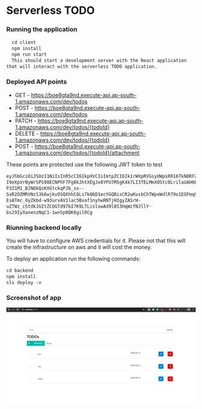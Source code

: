 # Serverless TODO
### Running the application 
```
  cd client
  npm install
  npm run start
  This should start a development server with the React application that will interact with the serverless TODO application.
```

### Deployed API points
 -  GET - https://boe8gta9nd.execute-api.ap-south-1.amazonaws.com/dev/todos
 - POST - https://boe8gta9nd.execute-api.ap-south-1.amazonaws.com/dev/todos
 - PATCH - https://boe8gta9nd.execute-api.ap-south-1.amazonaws.com/dev/todos/{todoId}
 - DELETE - https://boe8gta9nd.execute-api.ap-south-1.amazonaws.com/dev/todos/{todoId}
 - POST - https://boe8gta9nd.execute-api.ap-south-1.amazonaws.com/dev/todos/{todoId}/attachment

These points are protected use the following JWT token to test
```
eyJhbGciOiJSUzI1NiIsInR5cCI6IkpXVCIsImtpZCI6Ik1rWXpRVGsyUWpsR016TkNORFZEUkVVd05EbEdOa05HUlROQlJEWkdOMEZFTjBVNVFUQTVSZyJ9.eyJpc3MiOiJodHRwczovL25pdGVzaHNoYXJtYS5hdXRoMC5jb20vIiwic3ViIjoiZ29vZ2xlLW9hdXRoMnwxMTMxMDAxMTUxMDAyMTMyNjUxMDMiLCJhdWQiOiJ6RFF5cDVoMmFGTVZCM2loNWlMZHlqZTFGTXFqeGxwZCIsImlhdCI6MTU4MTY0ODk3MiwiZXhwIjoxNTgxNjg0OTcyLCJhdF9oYXNoIjoidzhKdUM3VEY2QkE2TGQycWZtVUJnUSIsIm5vbmNlIjoiQnYzNUtEcm1vb05BdmVoS1NoVjU4Q2o1VkxIRGFWbi0ifQ.vfa5igrVhtPKE-I9oXpVrNyWrSPS98ECNPhF7Fg8kJhtXEgJx8YPU7M5gK4k7LI3TELMmXOStc0LrilaUAH0LJ-P3Z1M1_BJNOkQzKXGtckqPJb_xx--SxR2OZMRVNzS3k6wjkvOSQXhhC8Ls7kQ6D1ecYGQBisCR2wKusbChTWpoWdlR79o1EOFmq9F70UB2tQB9V0f7Vogq-EsATmc_0yZkbd-w93urvAV1lac5Bvaf1nyhwRNTjHIgyZASrH-uZTWz_cStdkJGItZCOGTd97bI7K9LTLislxwAd9l8S3HqWzfNJllY-bs29IyXanenzNqC1-1wn5p0QK6gilOCg
```

### Riunning backend locally
You will have to configure AWS credentials for it. Please not that this will create the infrastructure on aws and it will cost the money.

To deploy an application run the following commands:
```
cd backend
npm install
sls deploy -v
```

### Screenshot of app
![screeshot](https://github.com/metanitesh/Serverless-ToDo/blob/master/React-app-screeshot.png "screeshot")

